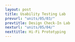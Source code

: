 ```yaml
---
layout: post
title: Usability Testing Lab
prevurl: "units/05/03/"
prevtitle: Design Check-In Lab
nexturl: "units/05/04/"
nexttitle: Hi-Fi Prototyping
---
```


